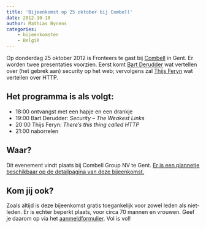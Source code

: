 ```yaml
---
title: 'Bijeenkomst op 25 oktober bij Combell'
date: 2012-10-10
author: Mathias Bynens
categories:
    - bijeenkomsten
    - België
---
```


Op donderdag 25 oktober 2012 is Fronteers te gast bij [Combell](http://www.combell.com/nl) in Gent. Er worden twee presentaties voorzien. Eerst komt [Bart Derudder](http://twitter.com/qwaxys) wat vertellen over (het gebrek aan) security op het web; vervolgens zal [Thijs Feryn](http://twitter.com/ThijsFeryn) wat vertellen over HTTP.

## Het programma is als volgt:

-   18:00 ontvangst met een hapje en een drankje
-   19:00 Bart Derudder: _Security – The Weakest Links_
-   20:00 Thijs Feryn: _There’s this thing called HTTP_
-   21:00 naborrelen

## Waar?

Dit evenement vindt plaats bij Combell Group NV te Gent. [Er is een plannetje beschikbaar op de detailpagina van deze bijeenkomst.](/bijeenkomsten/2012/combell)

## Kom jij ook?

Zoals altijd is deze bijeenkomst gratis toegankelijk voor zowel leden als niet-leden. Er is echter beperkt plaats, voor circa 70 mannen en vrouwen. Geef je daarom op via het [aanmeldformulier](/bijeenkomsten/2012/combell#aanmeldingen). Vol is vol!
